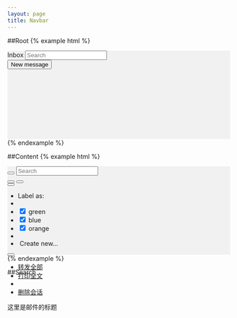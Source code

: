 ```yaml
---
layout: page
title: Navbar
---
```


##Root
{% example html %}
<div style='height:200px;width:100%;background-color:#f1f1f1'>
  <div class='mc-navbar'>
    <div class='mc-navbar-titlearea'>
        <span class='mc-navbar-title'>Inbox</span>
        <input type="text" class="mc-searchfield" placeholder="Search">
    </div>
    <div class='mc-navbar-functionarea'>
        <button class='mc-navbar-newbutton'>New message</button>
    </div>
  </div>
</div>
{% endexample %}

##Content
{% example html %}
<div style='height:200px;width:100%;background-color:#f1f1f1'>
  <div class='mc-navbar'>
    <div class='mc-navbar-titlearea'>
        <button type="button" class="mc-navbar-backbutton">
          <span class="mc-icon-back" aria-hidden="true"></span>
        </button>
        <input type="text" class="mc-searchfield" placeholder="Search">
        <div class='mc-navbar-toolbutton'>
          <button type="button" class="mc-button-nobg">
            <span class="mc-icon-done"></span>
          </button>
          <button type="button" class="mc-button-nobg">
            <span class="mc-icon-pin"></span>
          </button>
          <div class="btn-group">
            <button type="button" class="mc-button-nobg dropdown-toggle" data-toggle="dropdown" aria-expanded="false">
              <span class="mc-icon-label"></span>
            </button>
            <ul class="dropdown-menu" role="menu" id="mc-label-select">
              <li><a>Label as:</a></li>
              <li class="divider"></li>
              <li><a><input type="checkbox" id="mc-checkbox-green" checked/><label for="mc-checkbox-green"></label> green</a></li>
              <li><a><input type="checkbox" id="mc-checkbox-blue" checked/><label for="mc-checkbox-blue"></label> blue</a></li>
              <li><a><input type="checkbox" id="mc-checkbox-orange" checked/><label for="mc-checkbox-orange"></label> orange</a></li>
              <li class="divider"></li>
              <li><a class="mc-icon-plus"> &nbsp;Create new...</a></li>
            </ul>
          </div>
          <div class="btn-group">
            <button type="button" class="mc-button-nobg dropdown-toggle"  data-toggle="dropdown">
              <span class="mc-icon-more"></span>
            </button>
            <ul class="dropdown-menu" role="menu">
              <li><a href="#">转发全部</a></li>
              <li><a href="#">打印全文</a></li>
              <li class="divider"></li>
              <li><a href="#">删除会话</a></li>
            </ul>
          </div>
        </div>
    </div>
    <div class='mc-navbar-functionarea'>
      <div class='mc-navbar-subject'>这里是邮件的标题</div>
    </div>
  </div>
</div>
{% endexample %}

##Search
